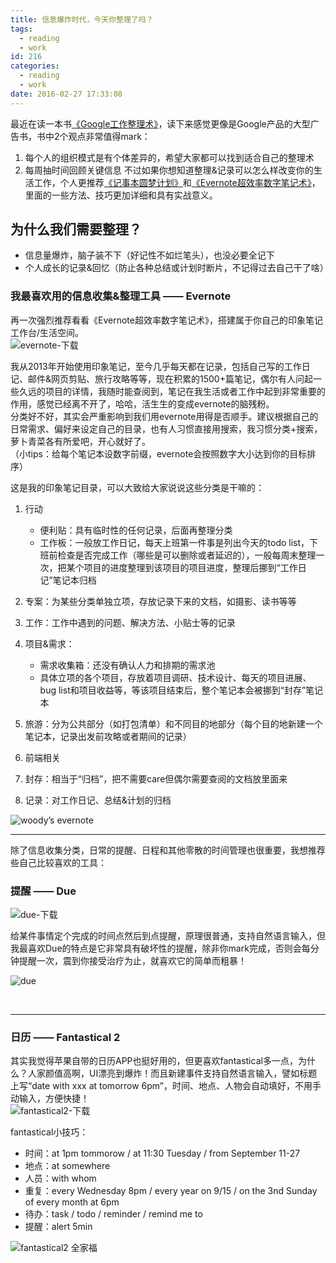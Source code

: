 ```yaml
---
title: 信息爆炸时代，今天你整理了吗？
tags:
  - reading
  - work
id: 216
categories:
  - reading
  - work
date: 2016-02-27 17:33:08
---
```


最近在读一本书[《Google工作整理术》](http://book.douban.com/subject/26671649/)，读下来感觉更像是Google产品的大型广告书，书中2个观点非常值得mark：

1.  每个人的组织模式是有个体差异的，希望大家都可以找到适合自己的整理术
2.  每周抽时间回顾关键信息
不过如果你想知道整理&amp;记录可以怎么样改变你的生活工作，个人更推荐[《记事本圆梦计划》](http://book.douban.com/subject/2033803/)和[《Evernote超效率数字笔记术》](http://book.douban.com/subject/24524405/)，里面的一些方法、技巧更加详细和具有实战意义。

<!--more-->

## 为什么我们需要整理？

*   信息量爆炸，脑子装不下（好记性不如烂笔头），也没必要全记下
*   个人成长的记录&amp;回忆（防止各种总结或计划时断片，不记得过去自己干了啥）

### 我最喜欢用的信息收集&amp;整理工具 —— Evernote

再一次强烈推荐看看《Evernote超效率数字笔记术》，搭建属于你自己的印象笔记工作台/生活空间。  
![evernote-下载](http://cdn.sinacloud.net/woodysblog/information-organize/evernote-download.jpg)
  
我从2013年开始使用印象笔记，至今几乎每天都在记录，包括自己写的工作日记、邮件&amp;网页剪贴、旅行攻略等等，现在积累的1500+篇笔记，偶尔有人问起一些久远的项目的详情，我随时能查阅到，笔记在我生活或者工作中起到非常重要的作用，感觉已经离不开了，哈哈，活生生的变成evernote的脑残粉。  
分类好不好，其实会严重影响到我们用evernote用得是否顺手。建议根据自己的日常需求、偏好来设定自己的目录，也有人习惯直接用搜索，我习惯分类+搜索，萝卜青菜各有所爱吧，开心就好了。  
（小tips：给每个笔记本设数字前缀，evernote会按照数字大小达到你的目标排序）
  
这是我的印象笔记目录，可以大致给大家说说这些分类是干嘛的：

1.  行动

    *   便利贴：具有临时性的任何记录，后面再整理分类
    *   工作板：一般放工作日记，每天上班第一件事是列出今天的todo list，下班前检查是否完成工作（哪些是可以删除或者延迟的），一般每周末整理一次，把某个项目的进度整理到该项目的项目进度，整理后挪到“工作日记”笔记本归档

2.  专案：为某些分类单独立项，存放记录下来的文档，如摄影、读书等等
3.  工作：工作中遇到的问题、解决方法、小贴士等的记录
4.  项目&amp;需求：

    *   需求收集箱：还没有确认人力和排期的需求池
    *   具体立项的各个项目，存放着项目调研、技术设计、每天的项目进展、bug list和项目收益等，等该项目结束后，整个笔记本会被挪到“封存”笔记本

5.  旅游：分为公共部分（如打包清单）和不同目的地部分（每个目的地新建一个笔记本，记录出发前攻略或者期间的记录）
6.  前端相关
7.  封存：相当于“归档”，把不需要care但偶尔需要查阅的文档放里面来
8.  记录：对工作日记、总结&amp;计划的归档
  
![woody’s evernote](http://cdn.sinacloud.net/woodysblog/information-organize/woody-evernote.png)

* * *

除了信息收集分类，日常的提醒、日程和其他零散的时间管理也很重要，我想推荐些自己比较喜欢的工具：

### 提醒 —— Due

![due-下载](http://cdn.sinacloud.net/woodysblog/information-organize/due-download.jpg)
  
给某件事情定个完成的时间点然后到点提醒，原理很普通，支持自然语言输入，但我最喜欢Due的特点是它非常具有破坏性的提醒，除非你mark完成，否则会每分钟提醒一次，震到你接受治疗为止，就喜欢它的简单而粗暴！
  
![due](http://cdn.sinacloud.net/woodysblog/information-organize/due.png)</div>
</div>
&nbsp;

* * *

### 日历 —— Fantastical 2
  
其实我觉得苹果自带的日历APP也挺好用的，但更喜欢fantastical多一点，为什么？人家颜值高啊，UI漂亮到爆炸！而且新建事件支持自然语言输入，譬如标题上写“date with xxx at tomorrow 6pm”，时间、地点、人物会自动填好，不用手动输入，方便快捷！  
![fantastical2-下载](http://cdn.sinacloud.net/woodysblog/information-organize/fantastical2-download.jpg)

fantastical小技巧：

* 时间：at 1pm tommorow / at 11:30 Tuesday / from September 11-27
* 地点：at somewhere
* 人员：with whom
* 重复：every Wednesday 8pm / every year on 9/15 / on the 3nd Sunday of every month at 6pm
* 待办：task / todo / reminder / remind me to
* 提醒：alert 5min
  
![fantastical2 全家福](http://cdn.sinacloud.net/woodysblog/information-organize/fantastical-2.png)
